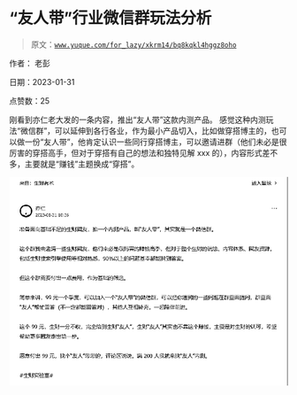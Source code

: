 # “友人带”行业微信群玩法分析

> 原文：[`www.yuque.com/for_lazy/xkrm14/bq8kqkl4hggz8oho`](https://www.yuque.com/for_lazy/xkrm14/bq8kqkl4hggz8oho)

作者： 老彭 

日期：2023-01-31 

点赞数：25 

刚看到亦仁老大发的一条内容，推出“友人带”这款内测产品。 感觉这种内测玩法“微信群”，可以延伸到各行各业，作为最小产品切入，比如做穿搭博主的，也可以做一份“友人带”，他肯定认识一些同行穿搭博主，可以邀请进群（他们未必是很厉害的穿搭高手，但对于穿搭有自己的想法和独特见解 xxx 的），内容形式差不多，主要就是“赚钱”主题换成“穿搭”。 

![](img/48e60e41a51374ff6f07279e6ecfa42d.png)  

